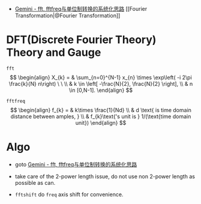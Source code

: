 
-  [Gemini - fft, fftfreq与单位制转换的系统化思路](https://g.co/gemini/share/50b998ee0af4)
[[Fourier Transformation|@Fourier Transformation]] 

# DFT(Discrete Fourier Theory) Theory and Gauge

`fft` 
$$
\begin{align}
 X_{k}  = &  \sum_{n=0}^{N-1} x_{n} \times \exp\left( -i 2\pi \frac{k}{N} n\right) \ \ \\
 &  k \in \left[ -\frac{N}{2}, \frac{N}{2} \right], \\
 &  n \in [0,N-1].
\end{align}
$$

`fftfreq`
$$
\begin{align}
f_{k} = &  k\times \frac{1}{Nd} \\
 & d \text{ is time domain distance between amples, } \\
 & f_{k}\text{'s unit is } 1/(\text{time domain unit})
\end{align}
$$

# Algo 

- goto [Gemini - fft, fftfreq与单位制转换的系统化思路](https://g.co/gemini/share/50b998ee0af4)
- take care of the 2-power length issue, do not use non 2-power length as possible as can. 

- `fftshift` do `freq` axis shift for convenience. 
